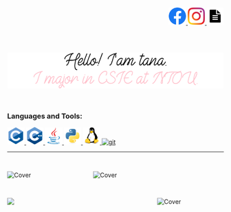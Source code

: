 <p align="right"> <a href="https://www.facebook.com/profile.php?id=100003854942944" target="_blank" rel="noreferrer"><img src="https://github.com/tana0101/tana0101/blob/main/FB.png?raw=true" alt="c" width="40" height="40"/> </a>
<a href="https://www.instagram.com/prinz_eugen01/" target="_blank" rel="noreferrer"><img src="https://github.com/tana0101/tana0101/blob/main/IG.png?raw=true" alt="c" width="40" height="40"/> </a> 
<a href="https://hackmd.io/@0c5ZiKjZR66nH91RjZcFfw" target="_blank" rel="noreferrer"><img src="https://github.com/tana0101/tana0101/blob/main/MD.png?raw=true" alt="c" width="40" height="40"/> </a>
 </p>
 
 <br><br>

[<img src="https://github.com/tana0101/tana0101/blob/main/text1.png?raw=true" align='center' >](https://www.fonttopng.com/english/beautiful-handwriting-fonts/index.php)
[<img src="https://github.com/tana0101/tana0101/blob/main/text2.png?raw=true" align='center' >](https://www.fonttopng.com/english/beautiful-handwriting-fonts/index.php)

<br>

<h3 align="left">Languages and Tools:</h3>
<p align="left"> <a href="https://www.cprogramming.com/" target="_blank" rel="noreferrer"> <img src="https://raw.githubusercontent.com/devicons/devicon/master/icons/c/c-original.svg" alt="c" width="40" height="40"/> </a> <a href="https://www.w3schools.com/cpp/" target="_blank" rel="noreferrer"> <img src="https://raw.githubusercontent.com/devicons/devicon/master/icons/cplusplus/cplusplus-original.svg" alt="cplusplus" width="40" height="40"/> </a> <a href="https://www.java.com" target="_blank" rel="noreferrer"> <img src="https://raw.githubusercontent.com/devicons/devicon/master/icons/java/java-original.svg" alt="java" width="40" height="40"/> </a> <a href="https://www.python.org" target="_blank" rel="noreferrer"> <img src="https://raw.githubusercontent.com/devicons/devicon/master/icons/python/python-original.svg" alt="python" width="40" height="40"/> </a> <a href="https://www.linux.org/" target="_blank" rel="noreferrer"> <img src="https://raw.githubusercontent.com/devicons/devicon/master/icons/linux/linux-original.svg" alt="linux" width="40" height="40"/> </a> <a href="https://git-scm.com/" target="_blank" rel="noreferrer"> <img src="https://www.vectorlogo.zone/logos/git-scm/git-scm-icon.svg" alt="git" width="40" height="40"/> </a> </p>
 
---

<br>

[<img src="https://octodex.github.com/images/inspectocat.jpg"
       alt="Cover" width="200" align='left' valign="center" >](https://octodex.github.com/)<img src="https://github-readme-stats.vercel.app/api?username=tana0101&show_icons=true&theme=radical"
       alt="Cover" width=620> 

<br>

[<img src="https://github-readme-stats.vercel.app/api/top-langs/?username=tana0101&theme=radical&layout=compact&card_width=600"
       align='left'>](https://github.com/anuraghazra/github-readme-stats)[<img src="https://octodex.github.com/images/labtocat.png"
       alt="Cover" width="155" align='right'>](https://octodex.github.com/)
